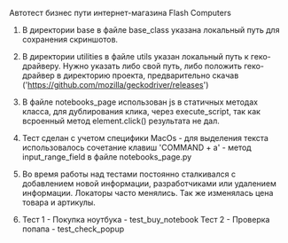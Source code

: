 Автотест бизнес пути интернет-магазина Flash Computers

1) В директории base в файле base_class указана локальный путь для сохранения скриншотов.

2) В директории utilities в файле utils указан локальный путь к геко-драйверу.
Нужно указать либо свой путь, либо положить геко-драйвер в директорию проекта, 
предварительно скачав ('https://github.com/mozilla/geckodriver/releases')

3) В файле notebooks_page использован js в статичных методах класса, для дублирования клика,
через execute_script, так как всроенный метод element.click() результата не дал.

4) Тест сделан с учетом специфики MacOs - для выделения текста использовалось сочетание клавиш
'COMMAND + a' - метод input_range_field в файле notebooks_page.py

5) Во время работы над тестами постоянно сталкивался с добавлением новой информации, разработчиками
или удалением информации. Локаторы часто менялись. Так же изменялась цена товара и артикулы.

6) Тест 1 - Покупка ноутбука - test_buy_notebook
Тест 2 - Проверка попапа - test_check_popup
